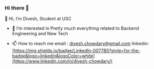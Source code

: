 ### Hi there 👋
👋 Hi, I’m Divesh,
Student at USC
- 👀 I’m interested in
Pretty much everything related to Backend Engineering and New Tech

- 📫 How to reach me
email : divesh.chowdary@gmail.com
linkedin: [https://img.shields.io/badge/LinkedIn-0077B5?style=for-the-badge&logo=linkedin&logoColor=white](https://www.linkedin.com/in/divesh-chowdary/)
<!--
**FrostGod/FrostGod** is a ✨ _special_ ✨ repository because its `README.md` (this file) appears on your GitHub profile.

Here are some ideas to get you started:

- 🔭 I’m currently working on ...
- 🌱 I’m currently learning ...
- 👯 I’m looking to collaborate on ...
- 🤔 I’m looking for help with ...
- 💬 Ask me about ...
- 📫 How to reach me: ...
- 😄 Pronouns: ...
- ⚡ Fun fact: ...
-->
